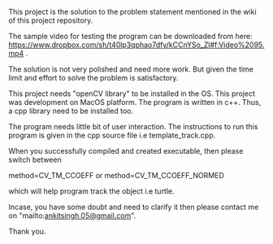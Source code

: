 This project is the solution to the problem statement mentioned in the wiki of this project repository.

The sample video for testing the program can be downloaded from here: https://www.dropbox.com/sh/t40lp3qphao7dfy/kCCnYSo_Zl#f:Video%2095.mp4 .

The solution is not very polished and need more work. But given the time limit and effort to solve the problem is satisfactory.

This project needs "openCV library" to be installed in the OS. This project was development on MacOS platform. The program is written in c++. Thus, a cpp library need to be installed too.

The program needs little bit of user interaction. The instructions to run this program is given in the cpp source file i.e template_track.cpp.

When you successfully compiled and created executable, then please switch between 

method=CV_TM_CCOEFF or method=CV_TM_CCOEFF_NORMED

which will help program track the object i.e turtle.

Incase, you have some doubt and need to clarify it then please contact me on "mailto:ankitsingh.05@gmail.com".

Thank you.
